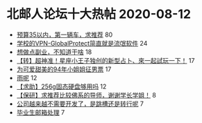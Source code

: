 # 北邮人论坛十大热帖 2020-08-12

- [预算35以内，第一辆车，求推荐](https://bbs.byr.cn/article/AutoMotor/128288) 80
- [学校的VPN-GlobalProtect简直就是流氓软件](https://bbs.byr.cn/article/Talking/6215407) 24
- [想做点副业，不知道干啥](https://bbs.byr.cn/article/Entrepreneurship/26437) 18
- [【转】超神准！星座小王子独创的新型占卜、來一起試玩一下！](https://bbs.byr.cn/article/Constellations/326533) 17
- [为可爱甜美的94年小姐姐征男票](https://bbs.byr.cn/article/Friends/1968629) 17
- [雨呢](https://bbs.byr.cn/article/Picture/3261298) 12
- [【求助】256g固态硬盘够用吗](https://bbs.byr.cn/article/Notebook/181865) 12
- [【保研】求推荐比较佛系的导师，谢谢学长学姐！](https://bbs.byr.cn/article/AimGraduate/1194783) 8
- [公司越来越不需要开发了，是跳槽还是转行呢](https://bbs.byr.cn/article/WorkLife/1151142) 7
- [毕业生邮箱处理](https://bbs.byr.cn/article/BUPTNet/103857) 7


